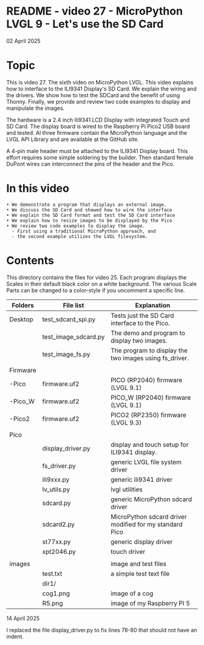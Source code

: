 # README - video 27 - MicroPython LVGL 9 - Let's use the SD Card

02 April 2025

# Topic
This is video 27. The sixth video on MicroPython LVGL. This video explains how to interface to the ILI9341 Display's SD Card. We explain the wiring and the drivers.  We show how to test the SDCard and the benefit of using Thonny.  Finally, we provide and review two code examples to display and manipulate the images.

The hardware is a 2.4 inch Ili9341 LCD Display with integrated Touch and SD Card. The display board is wired to the Raspberry Pi Pico2 USB board and tested.
Al three firmware contain the MicroPython language and the LVGL API Library and are available at the GitHub site.

A 4-pin male header must be attached to the ILI9341 Display board.  This effort requires some simple soldering by the builder.
Then standard female DuPont wires can interconnect the pins of the header and the Pico.

# In this video
    • We demonstrate a program that displays an external image.
    • We discuss the SD Card and showed how to wire the interface
    • We explain the SD Card format and test the SD Card interface
    • We explain how to resize images to be displayed by the Pico
    • We review two code examples to display the image. 
	  - First using a traditional MicroPython approach, and 
	  - the second example utilizes the LVGL filesystem.

# Contents
This directory contains the files for video 25.  Each program displays the Scales in their default black color on a white background.  The various Scale Parts can be changed to a color-style if you uncomment a specific line. 

| Folders | File list | Explanation |
|---------|-----------|-------------|
| Desktop | test_sdcard_spi.py     | Tests just the SD Card interface to the Pico. |
|         | test_image_sdcard.py | The demo and program to display two images. |
|         | test_image_fs.py| The program to display the two images using fs_driver. |
|         |                      |                            |
| Firmware|                      |                            |
| -Pico   |firmware.uf2         |   PICO (RP2040) firmware  (LVGL 9.1)  |
| -Pico_W |firmware.uf2         |   PICO_W (RP2040) firmware  (LVGL 9.1)  |
| -Pico2  |firmware.uf2         |   PICO2 (RP2350) firmware  (LVGL 9.3)  |
|         |                      |                                 |
| Pico    |                      |                             |
|         |   display_driver.py  | display and touch setup for ILI9341 display. |
|         |   fs_driver.py         | generic LVGL file system driver  |
|         |   ili9xxx.py         | generic ili9341 driver  |
|         |   lv_utils.py        | lvgl utilities   |
|         |   sdcard.py          | generic MicroPython sdcard driver   |
|         |   sdcard2.py         | MicroPython sdcard driver modified for my standard Pico  |
|         |   st77xx.py          | generic display driver |
|         |   xpt2046.py         | touch driver           |
|         |                      |                                             |
| images  |                      |  image and test files                       |
|                |  test.txt                  | a simple test text file        |
|                |  dir1/                    |                                 |
|                |  cog1.png                 |  image of a cog                 |
|                |  R5.png                   |  image of my Raspberry PI 5     |

14 April 2025

I replaced the file display_driver.py to fix lines 78-80 that should not have an indent.

